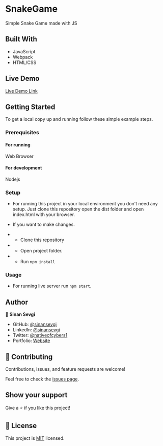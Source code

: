 # SnakeGame
Simple Snake Game made with JS

## Built With

- JavaScript
- Webpack
- HTML/CSS

## Live Demo

[Live Demo Link](https://sinansevgi.github.io/SnakeGame/)


## Getting Started
To get a local copy up and running follow these simple example steps.

### Prerequisites
#### For running
Web Browser

#### For development
Nodejs

### Setup
- For running this project in your local environment you don't need any setup. Just clone this repository open the dist folder and open index.html with your browser. 

- If you want to make changes.
- - Clone this repository
- - Open project folder.
- - Run `npm install`  

### Usage

- For running live server run `npm start`. 


## Author

👤 **Sinan Sevgi**

- GitHub: [@sinansevgi](https://github.com/sinansevgi)
- LinkedIn: [@sinansevgi](https://www.linkedin.com/in/sinansevgi/)
- Twitter: [@nativeofcybers1](https://twitter.com/nativeofcybers1)
- Portfolio: [Website](https://sinansevgi.com)


## 🤝 Contributing

Contributions, issues, and feature requests are welcome!

Feel free to check the [issues page](https://github.com/sinansevgi/SnakeGame/issues).

## Show your support

Give a ⭐️ if you like this project!

## 📝 License

This project is [MIT](./LICENSE) licensed.
